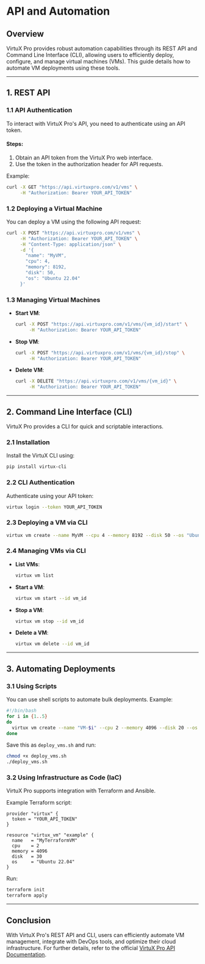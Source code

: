 # API and Automation

## Overview
VirtuX Pro provides robust automation capabilities through its REST API and Command Line Interface (CLI), allowing users to efficiently deploy, configure, and manage virtual machines (VMs). This guide details how to automate VM deployments using these tools.

---

## 1. REST API

### 1.1 API Authentication
To interact with VirtuX Pro's API, you need to authenticate using an API token.

#### Steps:
1. Obtain an API token from the VirtuX Pro web interface.
2. Use the token in the authorization header for API requests.

Example:
```bash
curl -X GET "https://api.virtuxpro.com/v1/vms" \
     -H "Authorization: Bearer YOUR_API_TOKEN"
```

### 1.2 Deploying a Virtual Machine
You can deploy a VM using the following API request:
```bash
curl -X POST "https://api.virtuxpro.com/v1/vms" \
     -H "Authorization: Bearer YOUR_API_TOKEN" \
     -H "Content-Type: application/json" \
     -d '{
       "name": "MyVM",
       "cpu": 4,
       "memory": 8192,
       "disk": 50,
       "os": "Ubuntu 22.04"
     }'
```

### 1.3 Managing Virtual Machines
- **Start VM**:
  ```bash
  curl -X POST "https://api.virtuxpro.com/v1/vms/{vm_id}/start" \
       -H "Authorization: Bearer YOUR_API_TOKEN"
  ```
- **Stop VM**:
  ```bash
  curl -X POST "https://api.virtuxpro.com/v1/vms/{vm_id}/stop" \
       -H "Authorization: Bearer YOUR_API_TOKEN"
  ```
- **Delete VM**:
  ```bash
  curl -X DELETE "https://api.virtuxpro.com/v1/vms/{vm_id}" \
       -H "Authorization: Bearer YOUR_API_TOKEN"
  ```

---

## 2. Command Line Interface (CLI)
VirtuX Pro provides a CLI for quick and scriptable interactions.

### 2.1 Installation
Install the VirtuX CLI using:
```bash
pip install virtux-cli
```

### 2.2 CLI Authentication
Authenticate using your API token:
```bash
virtux login --token YOUR_API_TOKEN
```

### 2.3 Deploying a VM via CLI
```bash
virtux vm create --name MyVM --cpu 4 --memory 8192 --disk 50 --os "Ubuntu 22.04"
```

### 2.4 Managing VMs via CLI
- **List VMs**:
  ```bash
  virtux vm list
  ```
- **Start a VM**:
  ```bash
  virtux vm start --id vm_id
  ```
- **Stop a VM**:
  ```bash
  virtux vm stop --id vm_id
  ```
- **Delete a VM**:
  ```bash
  virtux vm delete --id vm_id
  ```

---

## 3. Automating Deployments
### 3.1 Using Scripts
You can use shell scripts to automate bulk deployments. Example:
```bash
#!/bin/bash
for i in {1..5}
do
  virtux vm create --name "VM-$i" --cpu 2 --memory 4096 --disk 20 --os "Ubuntu 22.04"
done
```
Save this as `deploy_vms.sh` and run:
```bash
chmod +x deploy_vms.sh
./deploy_vms.sh
```

### 3.2 Using Infrastructure as Code (IaC)
VirtuX Pro supports integration with Terraform and Ansible.

Example Terraform script:
```hcl
provider "virtux" {
  token = "YOUR_API_TOKEN"
}

resource "virtux_vm" "example" {
  name   = "MyTerraformVM"
  cpu    = 2
  memory = 4096
  disk   = 30
  os     = "Ubuntu 22.04"
}
```
Run:
```bash
terraform init
terraform apply
```

---

## Conclusion
With VirtuX Pro's REST API and CLI, users can efficiently automate VM management, integrate with DevOps tools, and optimize their cloud infrastructure. For further details, refer to the official [VirtuX Pro API Documentation](https://api.virtuxpro.com/docs).
